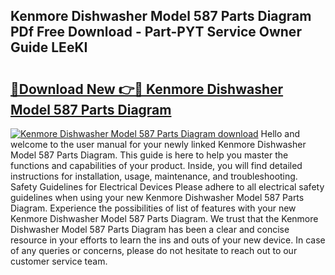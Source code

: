## Kenmore Dishwasher Model 587 Parts Diagram PDf Free Download - Part-PYT Service Owner Guide LEeKI

# <h2><a href="http://dftpfl.blite.top/?on=Kenmore+Dishwasher+Model+587+Parts+Diagram">🔗Download New 👉🔴 Kenmore Dishwasher Model 587 Parts Diagram</a></h2>

[![Kenmore Dishwasher Model 587 Parts Diagram download](https://i.imgur.com/lujVjoI.png)](http://dftpfl.blite.top/?on=Kenmore+Dishwasher+Model+587+Parts+Diagram)
Hello and welcome to the user manual for your newly linked Kenmore Dishwasher Model 587 Parts Diagram. This guide is here to help you master the functions and capabilities of your product. Inside, you will find detailed instructions for installation, usage, maintenance, and troubleshooting. Safety Guidelines for Electrical Devices Please adhere to all electrical safety guidelines when using your new Kenmore Dishwasher Model 587 Parts Diagram. Experience the possibilities of list of features with your new Kenmore Dishwasher Model 587 Parts Diagram. We trust that the Kenmore Dishwasher Model 587 Parts Diagram has been a clear and concise resource in your efforts to learn the ins and outs of your new device. In case of any queries or concerns, please do not hesitate to reach out to our customer service team.
